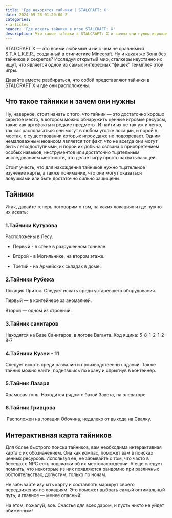 ```yaml
---
title: 'Где находятся тайники | STALCRAFT: X'
date: 2024-09-28 01:20:00 Z
categories:
- articles
header: 'Где искать тайники в игре STALCRAFT: X'
description: Что такое тайники в STALCRAFT: X и зачем они нужны игрокам. Узнайте, как находить ценные игровые ресурсы, включая артефакты и редкие предметы. Где лучше всего искать тайники, и как избежать ловушек...
---
```


<p>STALCRAFT X &mdash; это всеми любимый и ни с чем не сравнимый S.T.A.L.K.E.R., созданный в стилистике Minecraft. Ну и какая же Зона без тайников и секретов? Исследуя открытый мир, сталкеры неустанно их ищут, что является одной из самых интересных &ldquo;фишек&rdquo; геймплея этой игры.</p>
<p>Давайте вместе разбираться, что собой представляют тайники в STALCRAFT X и где они расположены.</p>
<h2>Что такое тайники и зачем они нужны</h2>
<p>Ну, наверное, стоит начать с того, что тайник &mdash; это достаточно хорошо скрытое место, в котором можно обнаружить ценные игровые ресурсы, такие как артефакты и редкие предметы. И найти их не так уж и легко, так как располагаться они могут в любом уголке локации, и порой в местах, о существовании которых игрок даже не подозревает. Одним немаловажным нюансом является тот факт, что не всегда они могут быть легкодоступными, и порой их добыча связана с приобретением особых навыков, инструментов или достаточно тщательным исследованием местности, что делает игру просто захватывающей.</p>
<p>Стоит учесть, что для нахождения тайников нужно тщательное изучение карты, а также понимание, что они могут оказаться ловушками или быть достаточно сильно защищены.</p>
<h2>Тайники</h2>
<p>Итак, давайте теперь поговорим о том, на каких локациях и где нужно их искать:&nbsp;</p>
<h3>1.Тайники Кутузова</h3>
<p>Расположены в Лесу.</p>
<ul>
	<li>Первый - в стене в разрушенном тоннеле.</li>
</ul>
<ul>
	<li>Второй - в Могильнике, на втором этаже.</li>
</ul>
<ul>
	<li>Третий - на Армейских складах в доме.</li>
</ul>
<h3>2.Тайники Рубежа</h3>
<p>Локация Приток. Следует искать среди устаревшего оборудования.</p>
<p>Первый &mdash; в контейнере за аномалией.</p>
<p>Второй &mdash; одном из строений.</p>
<h3>3.Тайник санитаров</h3>
<p>Находятся на Базе Санитаров, в логове Ваганта. Код ящика: 5-8-1-2-1-2-8-7</p>
<h3>4.Тайники Кузни - 11</h3>
<p>Следует искать среди развалин и производственных зданий. Также тайник можно найти, поднявшись по крану и спрыгнув в контейнер.</p>
<h3>5.Тайник Лазаря</h3>
<p>Храмовая топь. Находится рядом с базой Завета, на элеваторе.</p>
<h3>6.Тайник Гривцова</h3>
<p>&nbsp;Расположен на локации Обочина, недалеко от выхода на Свалку.</p>
<h2>Интерактивная карта тайников</h2>
<p>Для более быстрого поиска тайников, вам необходима интерактивная карта с их обозначением. Она как компас, поможет вам в поисках ценных ресурсов. Используя ее, не забывайте о том, что часто в беседах с NPC есть подсказки об их местонахождении. А еще следует помнить, что некоторые из них появляются рандомно при различных обстоятельствах, допустим, только по ночам.</p>
<p>Не забывайте изучать карту и составлять маршрут своего передвижения по локациям. Это поможет выбрать самый оптимальный путь, и главное &mdash; менее опасный.</p>
<p>На этом, пожалуй, все. Счастья для всех даром, и пусть никто не уйдет обиженным!</p>
<p>&nbsp;</p>
